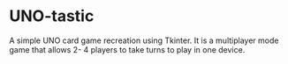 # UNO-tastic

A simple UNO card game recreation using Tkinter. It is a multiplayer mode game that allows  2- 4 players to take turns to play in one device. 

